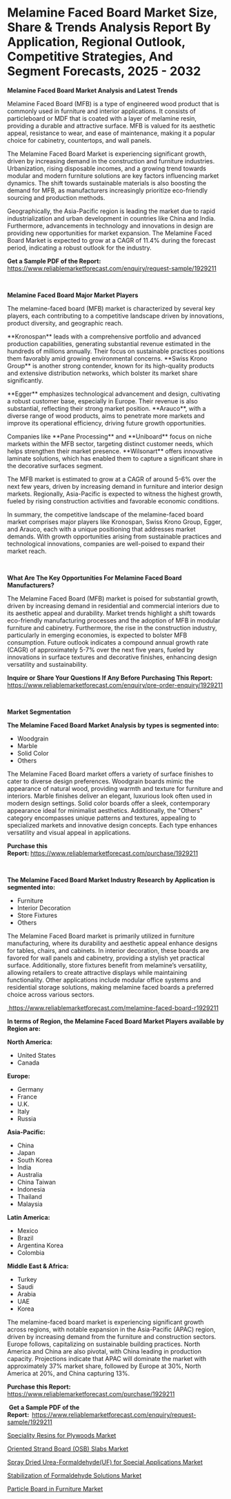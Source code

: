 <p><h1>Melamine Faced Board Market Size, Share & Trends Analysis Report By Application, Regional Outlook, Competitive Strategies, And Segment Forecasts, 2025 - 2032</h1></p><p><strong>Melamine Faced Board Market Analysis and Latest Trends</strong></p>
<p><p>Melamine Faced Board (MFB) is a type of engineered wood product that is commonly used in furniture and interior applications. It consists of particleboard or MDF that is coated with a layer of melamine resin, providing a durable and attractive surface. MFB is valued for its aesthetic appeal, resistance to wear, and ease of maintenance, making it a popular choice for cabinetry, countertops, and wall panels.</p><p>The Melamine Faced Board Market is experiencing significant growth, driven by increasing demand in the construction and furniture industries. Urbanization, rising disposable incomes, and a growing trend towards modular and modern furniture solutions are key factors influencing market dynamics. The shift towards sustainable materials is also boosting the demand for MFB, as manufacturers increasingly prioritize eco-friendly sourcing and production methods.</p><p>Geographically, the Asia-Pacific region is leading the market due to rapid industrialization and urban development in countries like China and India. Furthermore, advancements in technology and innovations in design are providing new opportunities for market expansion. The Melamine Faced Board Market is expected to grow at a CAGR of 11.4% during the forecast period, indicating a robust outlook for the industry.</p></p>
<p><strong>Get a Sample PDF of the Report:&nbsp;</strong> <a href="https://www.reliablemarketforecast.com/enquiry/request-sample/1929211?utm_campaign=1080&utm_medium=2&utm_source=Github&utm_content=ia&utm_term=29032025&utm_id=melamine-faced-board">https://www.reliablemarketforecast.com/enquiry/request-sample/1929211</a></p>
<p>&nbsp;</p>
<p><strong>Melamine Faced Board Major Market Players</strong></p>
<p><p>The melamine-faced board (MFB) market is characterized by several key players, each contributing to a competitive landscape driven by innovations, product diversity, and geographic reach.</p><p>**Kronospan** leads with a comprehensive portfolio and advanced production capabilities, generating substantial revenue estimated in the hundreds of millions annually. Their focus on sustainable practices positions them favorably amid growing environmental concerns. **Swiss Krono Group** is another strong contender, known for its high-quality products and extensive distribution networks, which bolster its market share significantly.</p><p>**Egger** emphasizes technological advancement and design, cultivating a robust customer base, especially in Europe. Their revenue is also substantial, reflecting their strong market position. **Arauco**, with a diverse range of wood products, aims to penetrate more markets and improve its operational efficiency, driving future growth opportunities.</p><p>Companies like **Pane Processing** and **Uniboard** focus on niche markets within the MFB sector, targeting distinct customer needs, which helps strengthen their market presence. **Wilsonart** offers innovative laminate solutions, which has enabled them to capture a significant share in the decorative surfaces segment.</p><p>The MFB market is estimated to grow at a CAGR of around 5-6% over the next few years, driven by increasing demand in furniture and interior design markets. Regionally, Asia-Pacific is expected to witness the highest growth, fueled by rising construction activities and favorable economic conditions.</p><p>In summary, the competitive landscape of the melamine-faced board market comprises major players like Kronospan, Swiss Krono Group, Egger, and Arauco, each with a unique positioning that addresses market demands. With growth opportunities arising from sustainable practices and technological innovations, companies are well-poised to expand their market reach.</p></p>
<p>&nbsp;</p>
<p><strong>What Are The Key Opportunities For Melamine Faced Board Manufacturers?</strong></p>
<p><p>The Melamine Faced Board (MFB) market is poised for substantial growth, driven by increasing demand in residential and commercial interiors due to its aesthetic appeal and durability. Market trends highlight a shift towards eco-friendly manufacturing processes and the adoption of MFB in modular furniture and cabinetry. Furthermore, the rise in the construction industry, particularly in emerging economies, is expected to bolster MFB consumption. Future outlook indicates a compound annual growth rate (CAGR) of approximately 5-7% over the next five years, fueled by innovations in surface textures and decorative finishes, enhancing design versatility and sustainability.</p></p>
<p><strong>Inquire or Share Your Questions If Any Before Purchasing This Report:</strong> <a href="https://www.reliablemarketforecast.com/enquiry/pre-order-enquiry/1929211?utm_campaign=1080&utm_medium=2&utm_source=Github&utm_content=ia&utm_term=29032025&utm_id=melamine-faced-board">https://www.reliablemarketforecast.com/enquiry/pre-order-enquiry/1929211</a></p>
<p>&nbsp;</p>
<p><strong>Market Segmentation</strong></p>
<p><strong>The Melamine Faced Board Market Analysis by types is segmented into:</strong></p>
<p><ul><li>Woodgrain</li><li>Marble</li><li>Solid Color</li><li>Others</li></ul></p>
<p><p>The Melamine Faced Board market offers a variety of surface finishes to cater to diverse design preferences. Woodgrain boards mimic the appearance of natural wood, providing warmth and texture for furniture and interiors. Marble finishes deliver an elegant, luxurious look often used in modern design settings. Solid color boards offer a sleek, contemporary appearance ideal for minimalist aesthetics. Additionally, the "Others" category encompasses unique patterns and textures, appealing to specialized markets and innovative design concepts. Each type enhances versatility and visual appeal in applications.</p></p>
<p><strong>Purchase this Report:&nbsp;</strong><a href="https://www.reliablemarketforecast.com/purchase/1929211?utm_campaign=1080&utm_medium=2&utm_source=Github&utm_content=ia&utm_term=29032025&utm_id=melamine-faced-board">https://www.reliablemarketforecast.com/purchase/1929211</a></p>
<p>&nbsp;</p>
<p><strong>The Melamine Faced Board Market Industry Research by Application is segmented into:</strong></p>
<p><ul><li>Furniture</li><li>Interior Decoration</li><li>Store Fixtures</li><li>Others</li></ul></p>
<p><p>The Melamine Faced Board market is primarily utilized in furniture manufacturing, where its durability and aesthetic appeal enhance designs for tables, chairs, and cabinets. In interior decoration, these boards are favored for wall panels and cabinetry, providing a stylish yet practical surface. Additionally, store fixtures benefit from melamine’s versatility, allowing retailers to create attractive displays while maintaining functionality. Other applications include modular office systems and residential storage solutions, making melamine faced boards a preferred choice across various sectors.</p></p>
<p><a href="https://www.reliablemarketforecast.com/melamine-faced-board-r1929211?utm_campaign=1080&utm_medium=2&utm_source=Github&utm_content=ia&utm_term=29032025&utm_id=melamine-faced-board">&nbsp;https://www.reliablemarketforecast.com/melamine-faced-board-r1929211</a></p>
<p><strong>In terms of Region, the Melamine Faced Board Market Players available by Region are:</strong></p>
<p>
    <p> <strong> North America: </strong>
        <ul>
            <li>United States</li>
            <li>Canada</li>
        </ul>
        </p> 
    <p> <strong> Europe: </strong>
        <ul>
            <li>Germany</li>
            <li>France</li>
            <li>U.K.</li>
            <li>Italy</li>
            <li>Russia</li>
        </ul>
        </p> 
    <p> <strong> Asia-Pacific: </strong>
        <ul>
            <li>China</li>
            <li>Japan</li>
            <li>South Korea</li>
            <li>India</li>
            <li>Australia</li>
            <li>China Taiwan</li>
            <li>Indonesia</li>
            <li>Thailand</li>
            <li>Malaysia</li>
        </ul>
        </p> 
    <p> <strong> Latin America: </strong>
        <ul>
            <li>Mexico</li>
            <li>Brazil</li>
            <li>Argentina Korea</li>
            <li>Colombia</li>
        </ul>
        </p> 
    <p> <strong> Middle East & Africa: </strong>
        <ul>
            <li>Turkey</li>
            <li>Saudi</li>
            <li>Arabia</li>
            <li>UAE</li>
            <li>Korea</li>
        </ul>
    </p>
    </p>
<p><p>The melamine-faced board market is experiencing significant growth across regions, with notable expansion in the Asia-Pacific (APAC) region, driven by increasing demand from the furniture and construction sectors. Europe follows, capitalizing on sustainable building practices. North America and China are also pivotal, with China leading in production capacity. Projections indicate that APAC will dominate the market with approximately 37% market share, followed by Europe at 30%, North America at 20%, and China capturing 13%.</p></p>
<p><strong>Purchase this Report: </strong><a href="https://www.reliablemarketforecast.com/purchase/1929211?utm_campaign=1080&utm_medium=2&utm_source=Github&utm_content=ia&utm_term=29032025&utm_id=melamine-faced-board">https://www.reliablemarketforecast.com/purchase/1929211</a></p>
<p>&nbsp;<strong>Get a Sample PDF of the Report:&nbsp;&nbsp;</strong><a href="https://www.reliablemarketforecast.com/enquiry/request-sample/1929211?utm_campaign=1080&utm_medium=2&utm_source=Github&utm_content=ia&utm_term=29032025&utm_id=melamine-faced-board">https://www.reliablemarketforecast.com/enquiry/request-sample/1929211</a></p>
<p><strong></strong></p>
<p><p><a href="https://github.com/maikefelanc3/Market-Research-Report-List-1/blob/main/speciality-resins-for-plywoods-market.md?utm_campaign=1080&utm_medium=2&utm_source=Github&utm_content=ia&utm_term=29032025&utm_id=melamine-faced-board">Speciality Resins for Plywoods Market</a></p><p><a href="https://github.com/fahieraudau9/Market-Research-Report-List-1/blob/main/oriented-strand-board-osb-slabs-market.md?utm_campaign=1080&utm_medium=2&utm_source=Github&utm_content=ia&utm_term=29032025&utm_id=melamine-faced-board">Oriented Strand Board (OSB) Slabs Market</a></p><p><a href="https://github.com/shiahbuyerin/Market-Research-Report-List-1/blob/main/spray-dried-urea-formaldehydeuf-for-special-applications-market.md?utm_campaign=1080&utm_medium=2&utm_source=Github&utm_content=ia&utm_term=29032025&utm_id=melamine-faced-board">Spray Dried Urea-Formaldehyde(UF) for Special Applications Market</a></p><p><a href="https://github.com/yaldotiedegq/Market-Research-Report-List-1/blob/main/stabilization-of-formaldehyde-solutions-market.md?utm_campaign=1080&utm_medium=2&utm_source=Github&utm_content=ia&utm_term=29032025&utm_id=melamine-faced-board">Stabilization of Formaldehyde Solutions Market</a></p><p><a href="https://github.com/zalubakoraka/Market-Research-Report-List-1/blob/main/particle-board-in-furniture-market.md?utm_campaign=1080&utm_medium=2&utm_source=Github&utm_content=ia&utm_term=29032025&utm_id=melamine-faced-board">Particle Board in Furniture Market</a></p></p>